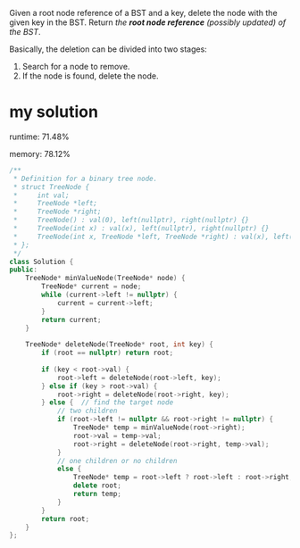 Given a root node reference of a BST and a key, delete the node with the given key in the BST. Return *the **root node reference** (possibly updated) of the BST*.

Basically, the deletion can be divided into two stages:

1. Search for a node to remove.
2. If the node is found, delete the node.

# my solution

runtime: 71.48%

memory: 78.12%

```C++
/**
 * Definition for a binary tree node.
 * struct TreeNode {
 *     int val;
 *     TreeNode *left;
 *     TreeNode *right;
 *     TreeNode() : val(0), left(nullptr), right(nullptr) {}
 *     TreeNode(int x) : val(x), left(nullptr), right(nullptr) {}
 *     TreeNode(int x, TreeNode *left, TreeNode *right) : val(x), left(left), right(right) {}
 * };
 */
class Solution {
public:
    TreeNode* minValueNode(TreeNode* node) {  
        TreeNode* current = node;  
        while (current->left != nullptr) {  
            current = current->left;  
        }  
        return current;  
    }  
  
    TreeNode* deleteNode(TreeNode* root, int key) {
        if (root == nullptr) return root;  
  
        if (key < root->val) {  
            root->left = deleteNode(root->left, key);  
        } else if (key > root->val) {  
            root->right = deleteNode(root->right, key);  
        } else {  // find the target node
            // two children 
            if (root->left != nullptr && root->right != nullptr) {  
                TreeNode* temp = minValueNode(root->right);  
                root->val = temp->val;  
                root->right = deleteNode(root->right, temp->val);  
            }  
            // one children or no children 
            else {  
                TreeNode* temp = root->left ? root->left : root->right;  
                delete root;  
                return temp;  
            }  
        }  
        return root;
    }
};
```

